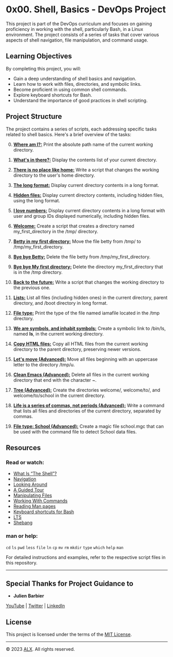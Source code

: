 # 0x00. Shell, Basics - DevOps Project

This project is part of the DevOps curriculum and focuses on gaining proficiency in working with the shell, particularly Bash, in a Linux environment. The project consists of a series of tasks that cover various aspects of shell navigation, file manipulation, and command usage.

## Learning Objectives

By completing this project, you will:

- Gain a deep understanding of shell basics and navigation.
- Learn how to work with files, directories, and symbolic links.
- Become proficient in using common shell commands.
- Explore keyboard shortcuts for Bash.
- Understand the importance of good practices in shell scripting.

## Project Structure

The project contains a series of scripts, each addressing specific tasks related to shell basics. Here's a brief overview of the tasks:

0. **[Where am I?:](0-current_working_directory)** Print the absolute path name of the current working directory.

1. **[What's in there?:](1-listit)** Display the contents list of your current directory.

2. **[There is no place like home:](2-bring_me_home)** Write a script that changes the working directory to the user's home directory.

3. **[The long format:](3-listfiles)** Display current directory contents in a long format.

4. **[Hidden files:](4-listmorefiles)** Display current directory contents, including hidden files, using the long format.

5. **[I love numbers:](5-listfilesdigitonly)** Display current directory contents in a long format with user and group IDs displayed numerically, including hidden files.

6. **[Welcome:](6-firstdirectory)** Create a script that creates a directory named my_first_directory in the /tmp/ directory.

7. **[Betty in my first directory:](7-movethatfile)** Move the file betty from /tmp/ to /tmp/my_first_directory.

8. **[Bye bye Betty:](8-firstdelete)** Delete the file betty from /tmp/my_first_directory.

9. **[Bye bye My first directory:](9-firstdirdeletion)** Delete the directory my_first_directory that is in the /tmp directory.

10. **[Back to the future:](10-back)** Write a script that changes the working directory to the previous one.

11. **[Lists:](11-lists)** List all files (including hidden ones) in the current directory, parent directory, and /boot directory in long format.

12. **[File type:](12-file_type)** Print the type of the file named iamafile located in the /tmp directory.

13. **[We are symbols, and inhabit symbols:](13-symbolic_link)** Create a symbolic link to /bin/ls, named __ls__, in the current working directory.

14. **[Copy HTML files:](14-copy_html)** Copy all HTML files from the current working directory to the parent directory, preserving newer versions.

15. **[Let's move (Advanced):](100-lets_move)** Move all files beginning with an uppercase letter to the directory /tmp/u.

16. **[Clean Emacs (Advanced):](101-clean_emacs)** Delete all files in the current working directory that end with the character ~.

17. **[Tree (Advanced):](102-tree)** Create the directories welcome/, welcome/to/, and welcome/to/school in the current directory.

18. **[Life is a series of commas, not periods (Advanced):](103-commas)** Write a command that lists all files and directories of the current directory, separated by commas.

19. **[File type: School (Advanced):](school.mgc)** Create a magic file school.mgc that can be used with the command file to detect School data files.

## Resources

### Read or watch:

- [What Is “The Shell”?](http://linuxcommand.org/lc3_lts0010.php)
- [Navigation](http://linuxcommand.org/lc3_lts0020.php)
- [Looking Around](http://linuxcommand.org/lc3_lts0030.php)
- [A Guided Tour](http://linuxcommand.org/lc3_lts0040.php)
- [Manipulating Files](http://linuxcommand.org/lc3_lts0050.php)
- [Working With Commands](http://linuxcommand.org/lc3_lts0060.php)
- [Reading Man pages](http://linuxcommand.org/lc3_man_pages/man1.html)
- [Keyboard shortcuts for Bash](https://www.howtogeek.com/181/keyboard-shortcuts-for-bash-command-shell-for-ubuntu-debian-suse-redhat-linux-etc/)
- [LTS](https://wiki.ubuntu.com/LTS)
- [Shebang](https://en.wikipedia.org/wiki/Shebang_%28Unix%29)

### man or help:

`cd`
`ls`
`pwd`
`less`
`file`
`ln`
`cp`
`mv`
`rm`
`mkdir`
`type`
`which`
`help`
`man`

For detailed instructions and examples, refer to the respective script files in this repository.

---

## Special Thanks for Project Guidance to 

- **Julien Barbier**

[YouTube](https://www.youtube.com/@0xJulien) | [Twitter](https://twitter.com/julienbarbier42) | [LinkedIn](https://www.linkedin.com/in/julienbarbier/)

## License

This project is licensed under the terms of the [MIT License](https://www.alxafrica.com/privacy-policy/).

---

© 2023 [ALX](https://www.alxafrica.com/). All rights reserved.
